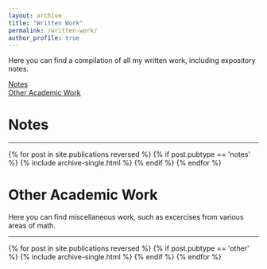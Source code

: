 ```yaml
---
layout: archive
title: "Written Work"
permalink: /written-work/
author_profile: true
---
```


Here you can find a compilation of all my written work, including expository notes.

[Notes](#notes)  
[Other Academic Work](#other-academic-work)

# Notes

---

{% for post in site.publications reversed %}
  {% if post.pubtype == 'notes' %}
      {% include archive-single.html %}
  {% endif %}
{% endfor %}

# Other Academic Work  
Here you can find miscellaneous work, such as excercises from various areas of math.  

---

{% for post in site.publications reversed %}
  {% if post.pubtype == 'other' %}
      {% include archive-single.html %}
  {% endif %}
{% endfor %}
